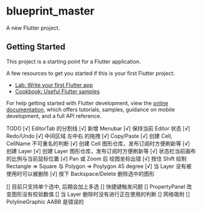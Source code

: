 # blueprint_master

A new Flutter project.

## Getting Started

This project is a starting point for a Flutter application.

A few resources to get you started if this is your first Flutter project:

- [Lab: Write your first Flutter app](https://docs.flutter.dev/get-started/codelab)
- [Cookbook: Useful Flutter samples](https://docs.flutter.dev/cookbook)

For help getting started with Flutter development, view the
[online documentation](https://docs.flutter.dev/), which offers tutorials,
samples, guidance on mobile development, and a full API reference.

TODO
[√] EditorTab 的分割线
[√] 新增 Menubar
[√] 保持当前 Editor 状态
[√] Redo/Undo
[√] 中间区域 左中右 的拖拽
[√] Copy/Paste
[√] 创建 Cell, CellName 不可重名的判断
[√] 创建 Cell 图形仓库，发布订阅时方便刷新等
[√] 创建 Layer
[√] 创建 Layer 图形仓库，发布订阅时方便刷新等
[√] 状态栏当前画布的比例与当前鼠标位置
[√] Pan 或 Zoom 后 绘图坐标出错
[√] 按住 Shift 绘制 Rectangle => Square 与 Polygon => Poylygon 45 degree
[√] 当 Layer 没有被使用时可以被删除
[√] 按下 Backspace/Delete 删除选中的图形

[] 目前只支持单个选中, 后期会加上多选
[] 快捷键触发问题
[] PropertyPanel 改变图形没有校验数值
[] 当 Layer 删除时没有进行正在使用的判断
[] 网格吸附
[] PolylineGraphic AABB 是错误的

